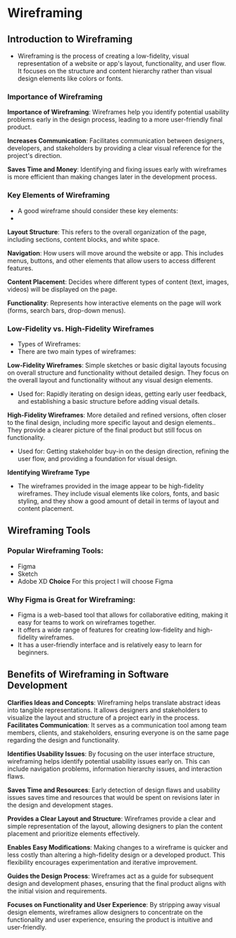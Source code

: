# Wireframing
##  Introduction to Wireframing
- Wireframing is the process of creating a low-fidelity, visual representation of a website or app's layout, functionality, and user flow. It focuses on the structure and content hierarchy rather than visual design elements like colors or fonts.
### Importance of Wireframing 
**Importance of Wireframing**: Wireframes help you identify potential usability problems early in the design process, leading to a more user-friendly final product.

**Increases Communication**: Facilitates communication between designers, developers, and stakeholders by providing a clear visual reference for the project's direction.

**Saves Time and Money**: Identifying and fixing issues early with wireframes is more efficient than making changes later in the development process.

### Key Elements of Wireframing
- A good wireframe should consider these key elements:
- 
**Layout Structure**: This refers to the overall organization of the page, including sections, content blocks, and white space.
  
**Navigation**:  How users will move around the website or app. This includes menus, buttons, and other elements that allow users to access different features.

**Content Placement**:  Decides where different types of content (text, images, videos) will be displayed on the page.

**Functionality**:  Represents how interactive elements on the page will work (forms, search bars, drop-down menus).

###  Low-Fidelity vs. High-Fidelity Wireframes
- Types of Wireframes:
- There are two main types of wireframes:
  
**Low-Fidelity Wireframes**:   Simple sketches or basic digital layouts focusing on overall structure and functionality without detailed design. They focus on the overall layout and functionality without any visual design elements. 
- Used for: Rapidly iterating on design ideas, getting early user feedback, and establishing a basic structure before adding visual details.

**High-Fidelity Wireframes**: More detailed and refined versions, often closer to the final design, including more specific layout and design elements.. They provide a clearer picture of the final product but still focus on functionality.
- Used for: Getting stakeholder buy-in on the design direction, refining the user flow, and providing a foundation for visual design.
  
**Identifying Wireframe Type**
- The wireframes provided in the image appear to be high-fidelity wireframes. They include visual elements like colors, fonts, and basic styling, and they show a good amount of detail in terms of layout and content placement.

## Wireframing Tools
### Popular Wireframing Tools:
- Figma
- Sketch
- Adobe XD
**Choice** For this project I will choose Figma
### Why Figma is Great for Wireframing:
- Figma is a web-based tool that allows for collaborative editing, making it easy for teams to work on wireframes together.
- It offers a wide range of features for creating low-fidelity and high-fidelity wireframes.
- It has a user-friendly interface and is relatively easy to learn for beginners.
## Benefits of Wireframing in Software Development
**Clarifies Ideas and Concepts**:
Wireframing helps translate abstract ideas into tangible representations. It allows designers and stakeholders to visualize the layout and structure of a project early in the process.
**Facilitates Communication**:
It serves as a communication tool among team members, clients, and stakeholders, ensuring everyone is on the same page regarding the design and functionality.

**Identifies Usability Issues**:
By focusing on the user interface structure, wireframing helps identify potential usability issues early on. This can include navigation problems, information hierarchy issues, and interaction flaws.

**Saves Time and Resources**:
Early detection of design flaws and usability issues saves time and resources that would be spent on revisions later in the design and development stages.

**Provides a Clear Layout and Structure**:
Wireframes provide a clear and simple representation of the layout, allowing designers to plan the content placement and prioritize elements effectively.

**Enables Easy Modifications**:
Making changes to a wireframe is quicker and less costly than altering a high-fidelity design or a developed product. This flexibility encourages experimentation and iterative improvement.

**Guides the Design Process**:
Wireframes act as a guide for subsequent design and development phases, ensuring that the final product aligns with the initial vision and requirements.

**Focuses on Functionality and User Experience**:
By stripping away visual design elements, wireframes allow designers to concentrate on the functionality and user experience, ensuring the product is intuitive and user-friendly.
  
